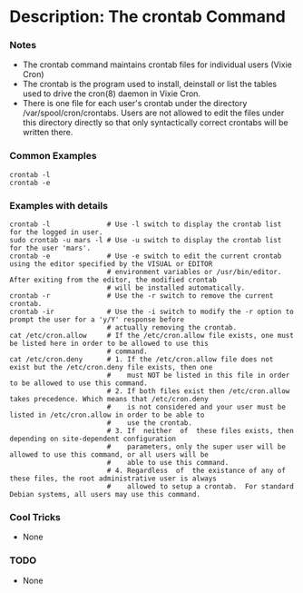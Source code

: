 # Description: The crontab Command

### Notes
* The crontab command maintains crontab files for individual users (Vixie Cron)
* The crontab is the program used to install, deinstall or list the tables used to drive the cron(8) daemon in Vixie
  Cron.
* There is one file for each user's crontab under the directory /var/spool/cron/crontabs. Users are not allowed to
  edit the files under this directory directly so that only syntactically correct crontabs will be written there.

### Common Examples
```shell
crontab -l
crontab -e
```

### Examples with details
```shell
crontab -l              # Use -l switch to display the crontab list for the logged in user.
sudo crontab -u mars -l # Use -u switch to display the crontab list for the user 'mars'.
crontab -e              # Use -e switch to edit the current crontab using the editor specified by the VISUAL or EDITOR
                        # environment variables or /usr/bin/editor. After exiting from the editor, the modified crontab
                        # will be installed automatically.
crontab -r              # Use the -r switch to remove the current crontab.
crontab -ir             # Use the -i switch to modify the -r option to prompt the user for a 'y/Y' response before
                        # actually removing the crontab.
cat /etc/cron.allow     # If the /etc/cron.allow file exists, one must be listed here in order to be allowed to use this
                        # command.
cat /etc/cron.deny      # 1. If the /etc/cron.allow file does not exist but the /etc/cron.deny file exists, then one
                        #    must NOT be listed in this file in order to be allowed to use this command.
                        # 2. If both files exist then /etc/cron.allow takes precedence. Which means that /etc/cron.deny
                        #    is not considered and your user must be listed in /etc/cron.allow in order to be able to
                        #    use the crontab.
                        # 3. If  neither  of  these files exists, then depending on site-dependent configuration
                        #    parameters, only the super user will be allowed to use this command, or all users will be
                        #    able to use this command.
                        # 4. Regardless  of  the existance of any of these files, the root administrative user is always
                        #    allowed to setup a crontab.  For standard Debian systems, all users may use this command.
```

### Cool Tricks
* None

### TODO
* None
